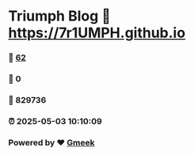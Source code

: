 # Triumph Blog :link: https://7r1UMPH.github.io 
### :page_facing_up: [62](https://7r1UMPH.github.io/tag.html) 
### :speech_balloon: 0 
### :hibiscus: 829736 
### :alarm_clock: 2025-05-03 10:10:09 
### Powered by :heart: [Gmeek](https://github.com/Meekdai/Gmeek)

